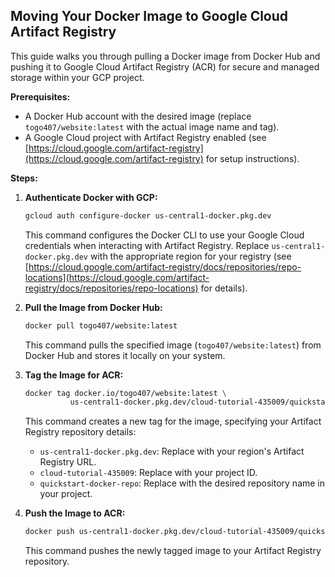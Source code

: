 ## Moving Your Docker Image to Google Cloud Artifact Registry

This guide walks you through pulling a Docker image from Docker Hub and pushing it to Google Cloud Artifact Registry (ACR) for secure and managed storage within your GCP project.

**Prerequisites:**

* A Docker Hub account with the desired image (replace `togo407/website:latest` with the actual image name and tag).
* A Google Cloud project with Artifact Registry enabled (see [https://cloud.google.com/artifact-registry](https://cloud.google.com/artifact-registry) for setup instructions).

**Steps:**

1. **Authenticate Docker with GCP:**

   ```bash
   gcloud auth configure-docker us-central1-docker.pkg.dev
   ```

   This command configures the Docker CLI to use your Google Cloud credentials when interacting with Artifact Registry. Replace `us-central1-docker.pkg.dev` with the appropriate region for your registry (see [https://cloud.google.com/artifact-registry/docs/repositories/repo-locations](https://cloud.google.com/artifact-registry/docs/repositories/repo-locations) for details).

2. **Pull the Image from Docker Hub:**

   ```bash
   docker pull togo407/website:latest
   ```

   This command pulls the specified image (`togo407/website:latest`) from Docker Hub and stores it locally on your system.

3. **Tag the Image for ACR:**

   ```bash
   docker tag docker.io/togo407/website:latest \
             us-central1-docker.pkg.dev/cloud-tutorial-435009/quickstart-docker-repo/togo407/website:latest
   ```

   This command creates a new tag for the image, specifying your Artifact Registry repository details:
      * `us-central1-docker.pkg.dev`: Replace with your region's Artifact Registry URL.
      * `cloud-tutorial-435009`: Replace with your project ID.
      * `quickstart-docker-repo`: Replace with the desired repository name in your project.

4. **Push the Image to ACR:**

   ```bash
   docker push us-central1-docker.pkg.dev/cloud-tutorial-435009/quickstart-docker-repo/togo407/website:latest
   ```

   This command pushes the newly tagged image to your Artifact Registry repository.

